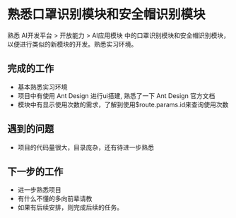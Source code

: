 # 熟悉口罩识别模块和安全帽识别模块
熟悉 AI开发平台 > 开放能力 > AI应用模块 中的口罩识别模块和安全帽识别模块，以便进行类似的新模块的开发。熟悉实习环境。

## 完成的工作
- 基本熟悉实习环境
- 项目中有使用 Ant Design 进行ui搭建, 熟悉了一下 Ant Design 官方文档
- 模块中有显示使用次数的需求，了解到使用$route.params.id来查询使用次数
## 遇到的问题

- 项目的代码量很大，目录庞杂，还有待进一步熟悉

## 下一步的工作

- 进一步熟悉项目
- 有什么不懂的多向前辈请教
- 如果有后续安排，则完成后续的任务。